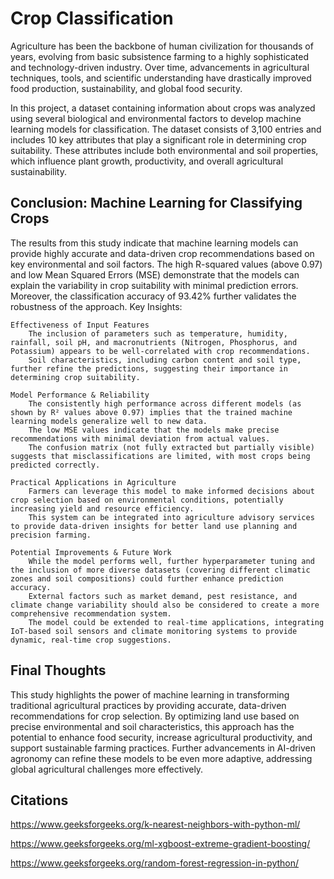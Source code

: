 # Crop Classification

Agriculture has been the backbone of human civilization for thousands of years, evolving from basic subsistence farming to a highly sophisticated and technology-driven industry. Over time, advancements in agricultural techniques, tools, and scientific understanding have drastically improved food production, sustainability, and global food security.

In this project, a dataset containing information about crops was analyzed using several biological and environmental factors to develop machine learning models for classification. The dataset consists of 3,100 entries and includes 10 key attributes that play a significant role in determining crop suitability. These attributes include both environmental and soil properties, which influence plant growth, productivity, and overall agricultural sustainability.

## Conclusion: Machine Learning for Classifying Crops

The results from this study indicate that machine learning models can provide highly accurate and data-driven crop recommendations based on key environmental and soil factors. The high R-squared values (above 0.97) and low Mean Squared Errors (MSE) demonstrate that the models can explain the variability in crop suitability with minimal prediction errors. Moreover, the classification accuracy of 93.42% further validates the robustness of the approach.
Key Insights:

    Effectiveness of Input Features
        The inclusion of parameters such as temperature, humidity, rainfall, soil pH, and macronutrients (Nitrogen, Phosphorus, and Potassium) appears to be well-correlated with crop recommendations.
        Soil characteristics, including carbon content and soil type, further refine the predictions, suggesting their importance in determining crop suitability.

    Model Performance & Reliability
        The consistently high performance across different models (as shown by R² values above 0.97) implies that the trained machine learning models generalize well to new data.
        The low MSE values indicate that the models make precise recommendations with minimal deviation from actual values.
        The confusion matrix (not fully extracted but partially visible) suggests that misclassifications are limited, with most crops being predicted correctly.

    Practical Applications in Agriculture
        Farmers can leverage this model to make informed decisions about crop selection based on environmental conditions, potentially increasing yield and resource efficiency.
        This system can be integrated into agriculture advisory services to provide data-driven insights for better land use planning and precision farming.

    Potential Improvements & Future Work
        While the model performs well, further hyperparameter tuning and the inclusion of more diverse datasets (covering different climatic zones and soil compositions) could further enhance prediction accuracy.
        External factors such as market demand, pest resistance, and climate change variability should also be considered to create a more comprehensive recommendation system.
        The model could be extended to real-time applications, integrating IoT-based soil sensors and climate monitoring systems to provide dynamic, real-time crop suggestions.

## Final Thoughts

This study highlights the power of machine learning in transforming traditional agricultural practices by providing accurate, data-driven recommendations for crop selection. By optimizing land use based on precise environmental and soil characteristics, this approach has the potential to enhance food security, increase agricultural productivity, and support sustainable farming practices. Further advancements in AI-driven agronomy can refine these models to be even more adaptive, addressing global agricultural challenges more effectively.

## Citations
https://www.geeksforgeeks.org/k-nearest-neighbors-with-python-ml/

https://www.geeksforgeeks.org/ml-xgboost-extreme-gradient-boosting/

https://www.geeksforgeeks.org/random-forest-regression-in-python/
